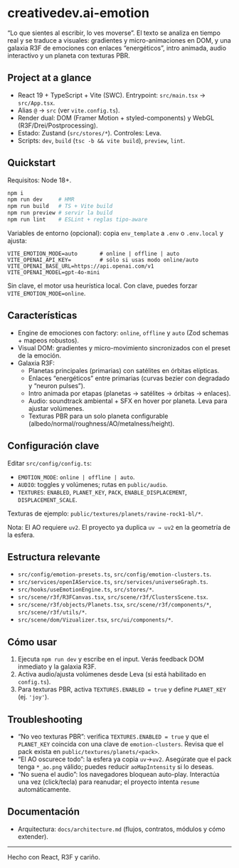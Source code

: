 # creativedev.ai-emotion

“Lo que sientes al escribir, lo ves moverse”. El texto se analiza en tiempo real y se traduce a visuales: gradientes y micro-animaciones en DOM, y una galaxia R3F de emociones con enlaces “energéticos”, intro animada, audio interactivo y un planeta con texturas PBR.

## Project at a glance

- React 19 + TypeScript + Vite (SWC). Entrypoint: `src/main.tsx` → `src/App.tsx`.
- Alias `@` → `src` (ver `vite.config.ts`).
- Render dual: DOM (Framer Motion + styled-components) y WebGL (R3F/Drei/Postprocessing).
- Estado: Zustand (`src/stores/*`). Controles: Leva.
- Scripts: `dev`, `build` (`tsc -b && vite build`), `preview`, `lint`.

## Quickstart

Requisitos: Node 18+.

```powershell
npm i
npm run dev     # HMR
npm run build   # TS + Vite build
npm run preview # servir la build
npm run lint    # ESLint + reglas tipo-aware
```

Variables de entorno (opcional): copia `env_template` a `.env` o `.env.local` y ajusta:

```dotenv
VITE_EMOTION_MODE=auto       # online | offline | auto
VITE_OPENAI_API_KEY=         # sólo si usas modo online/auto
VITE_OPENAI_BASE_URL=https://api.openai.com/v1
VITE_OPENAI_MODEL=gpt-4o-mini
```

Sin clave, el motor usa heurística local. Con clave, puedes forzar `VITE_EMOTION_MODE=online`.

## Características

- Engine de emociones con factory: `online`, `offline` y `auto` (Zod schemas + mapeos robustos).
- Visual DOM: gradientes y micro-movimiento sincronizados con el preset de la emoción.
- Galaxia R3F:
  - Planetas principales (primarias) con satélites en órbitas elípticas.
  - Enlaces “energéticos” entre primarias (curvas bezier con degradado y “neuron pulses”).
  - Intro animada por etapas (planetas → satélites → órbitas → enlaces).
  - Audio: soundtrack ambiental + SFX en hover por planeta. Leva para ajustar volúmenes.
  - Texturas PBR para un solo planeta configurable (albedo/normal/roughness/AO/metalness/height).

## Configuración clave

Editar `src/config/config.ts`:

- `EMOTION_MODE`: `online | offline | auto`.
- `AUDIO`: toggles y volúmenes; rutas en `public/audio`.
- `TEXTURES`: `ENABLED`, `PLANET_KEY`, `PACK`, `ENABLE_DISPLACEMENT`, `DISPLACEMENT_SCALE`.

Texturas de ejemplo: `public/textures/planets/ravine-rock1-bl/*`.

Nota: El AO requiere `uv2`. El proyecto ya duplica `uv → uv2` en la geometría de la esfera.

## Estructura relevante

- `src/config/emotion-presets.ts`, `src/config/emotion-clusters.ts`.
- `src/services/openIAService.ts`, `src/services/universeGraph.ts`.
- `src/hooks/useEmotionEngine.ts`, `src/stores/*`.
- `src/scene/r3f/R3FCanvas.tsx`, `src/scene/r3f/ClustersScene.tsx`.
- `src/scene/r3f/objects/Planets.tsx`, `src/scene/r3f/components/*`, `src/scene/r3f/utils/*`.
- `src/scene/dom/Vizualizer.tsx`, `src/ui/components/*`.

## Cómo usar

1) Ejecuta `npm run dev` y escribe en el input. Verás feedback DOM inmediato y la galaxia R3F.
2) Activa audio/ajusta volúmenes desde Leva (si está habilitado en `config.ts`).
3) Para texturas PBR, activa `TEXTURES.ENABLED = true` y define `PLANET_KEY` (ej. `'joy'`).

## Troubleshooting

- “No veo texturas PBR”: verifica `TEXTURES.ENABLED = true` y que el `PLANET_KEY` coincida con una clave de `emotion-clusters`. Revisa que el pack exista en `public/textures/planets/<pack>`.
- “El AO oscurece todo”: la esfera ya copia `uv`→`uv2`. Asegúrate que el pack tenga `*_ao.png` válido; puedes reducir `aoMapIntensity` si lo deseas.
- “No suena el audio”: los navegadores bloquean auto-play. Interactúa una vez (click/tecla) para reanudar; el proyecto intenta `resume` automáticamente.

## Documentación

- Arquitectura: `docs/architecture.md` (flujos, contratos, módulos y cómo extender).

---

Hecho con React, R3F y cariño.
